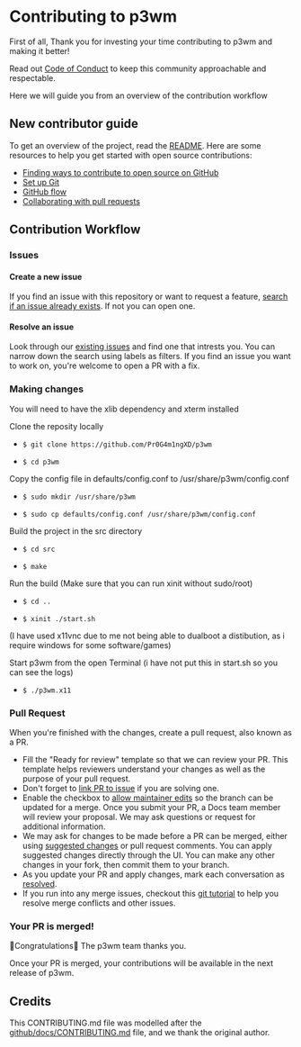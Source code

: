 # Contributing to p3wm
First of all, Thank you for investing your time contributing to p3wm and making it better!

Read out [Code of Conduct](./CODE_OF_CONDUCT.md) to keep this community approachable and respectable.

Here we will guide you from an overview of the contribution workflow

## New contributor guide
To get an overview of the project, read the [README](./README.md). Here are some resources to help you get started with open source contributions:

- [Finding ways to contribute to open source on GitHub](https://docs.github.com/en/get-started/exploring-projects-on-github/finding-ways-to-contribute-to-open-source-on-github)
- [Set up Git](https://docs.github.com/en/get-started/quickstart/set-up-git)
- [GitHub flow](https://docs.github.com/en/get-started/quickstart/github-flow)
- [Collaborating with pull requests](https://docs.github.com/en/github/collaborating-with-pull-requests)

## Contribution Workflow

### Issues

#### Create a new issue
If you find an issue with this repository or want to request a feature, [search if an issue already exists](https://docs.github.com/en/github/searching-for-information-on-github/searching-on-github/searching-issues-and-pull-requests#search-by-the-title-body-or-comments). If not you can open one.

#### Resolve an issue
Look through our [existing issues](https://github.com/github/docs/issues) and find one that intrests you. You can narrow down the search using labels as filters. If you find an issue you want to work on, you're welcome to open a PR with a fix.

### Making changes

You will need to have the xlib dependency and xterm installed

Clone the reposity locally
*     $ git clone https://github.com/Pr0G4m1ngXD/p3wm
*     $ cd p3wm

Copy the config file in defaults/config.conf to /usr/share/p3wm/config.conf
*     $ sudo mkdir /usr/share/p3wm
*     $ sudo cp defaults/config.conf /usr/share/p3wm/config.conf

Build the project in the src directory
*     $ cd src
*     $ make

Run the build (Make sure that you can run xinit without sudo/root)
*     $ cd ..
*     $ xinit ./start.sh
(I have used x11vnc due to me not being able to dualboot a distibution, as i require windows for some software/games)

Start p3wm from the open Terminal (i have not put this in start.sh so you can see the logs)
*     $ ./p3wm.x11

### Pull Request

When you're finished with the changes, create a pull request, also known as a PR.
- Fill the "Ready for review" template so that we can review your PR. This template helps reviewers understand your changes as well as the purpose of your pull request. 
- Don't forget to [link PR to issue](https://docs.github.com/en/issues/tracking-your-work-with-issues/linking-a-pull-request-to-an-issue) if you are solving one.
- Enable the checkbox to [allow maintainer edits](https://docs.github.com/en/github/collaborating-with-issues-and-pull-requests/allowing-changes-to-a-pull-request-branch-created-from-a-fork) so the branch can be updated for a merge.
Once you submit your PR, a Docs team member will review your proposal. We may ask questions or request for additional information.
- We may ask for changes to be made before a PR can be merged, either using [suggested changes](https://docs.github.com/en/github/collaborating-with-issues-and-pull-requests/incorporating-feedback-in-your-pull-request) or pull request comments. You can apply suggested changes directly through the UI. You can make any other changes in your fork, then commit them to your branch.
- As you update your PR and apply changes, mark each conversation as [resolved](https://docs.github.com/en/github/collaborating-with-issues-and-pull-requests/commenting-on-a-pull-request#resolving-conversations).
- If you run into any merge issues, checkout this [git tutorial](https://github.com/skills/resolve-merge-conflicts) to help you resolve merge conflicts and other issues.

### Your PR is merged!

🎉Congratulations🎉 The p3wm team thanks you. 

Once your PR is merged, your contributions will be available in the next release of p3wm.

## Credits
This CONTRIBUTING.md file was modelled after the [github/docs/CONTRIBUTING.md](https://github.com/github/docs/blob/main/CONTRIBUTING.md) file, and we thank the original author.
